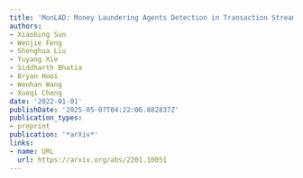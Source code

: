 ```yaml
---
title: 'MonLAD: Money Laundering Agents Detection in Transaction Streams'
authors:
- Xiaobing Sun
- Wenjie Feng
- Shenghua Liu
- Yuyang Xie
- Siddharth Bhatia
- Bryan Hooi
- Wenhan Wang
- Xueqi Cheng
date: '2022-01-01'
publishDate: '2025-05-07T04:22:06.882837Z'
publication_types:
- preprint
publication: '*arXiv*'
links:
- name: URL
  url: https://arxiv.org/abs/2201.10051
---
```

